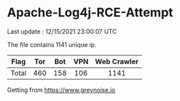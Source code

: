 
# Apache-Log4j-RCE-Attempt

Last update : 12/15/2021 23:00:07 UTC

The file contains 1141 unique ip.

| Flag | Tor | Bot | VPN | Web Crawler|
| :---:   | :-: | :-: | :-: | :-: |
| Total | 460 | 158 | 106 | 1141 |

Getting from https://www.greynoise.io